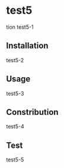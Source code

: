 # test5


tion
test5-1


## Installation
test5-2


## Usage
test5-3


## Constribution
test5-4


## Test
test5-5


